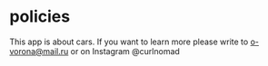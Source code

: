 # policies
This app is about cars.
If you want to learn more please write to o-vorona@mail.ru or on Instagram @curlnomad
